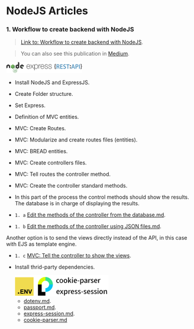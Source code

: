# NodeJS Articles

### 1. Workflow to create backend with NodeJS

> [Link to: Workflow to create backend with NodeJS](./1.%20Workflow%20to%20create%20backend%20with%20NodeJS.md).

> You can also see this publication in [Medium](https://jpdevm.medium.com/workflow-to-create-backend-with-nodejs-b2ec0efd78d0).

<img src="./Images_docs/1. Workflow to create backend with NodeJS/frameworks_logos.png" alt="frameworks_logos" style="zoom:20%;" />

- Install NodeJS and ExpressJS.

- Create Folder structure.

- Set Express.

- Definition of MVC entities.

- MVC: Create Routes.

- MVC: Modularize and create routes files (entities).

- MVC: BREAD entities.

- MVC: Create controllers files.

- MVC: Tell routes the controller method.

- MVC: Create the controller standard methods.

- In this part of the process the control methods should show the results. The database is in charge of displaying the results.

- `1. a` [Edit the methods of the controller from the database.md](./1.%20a.%20Edit%20the%20methods%20of%20the%20controller%20from%20the%20database.md).

- `1. b` [Edit the methods of the controller using JSON files.md](./1.%20b.%20Edit%20the%20methods%20of%20the%20controller%20using%20JSON%20files.md).

Another option is to send the views directly instead of the API, in this case with EJS as template engine.

- `1. c` [MVC: Tell the controller to show the views](./1.%20c.%20MVC%20Tell%20the%20controller%20to%20show%20the%20Views.md).

- Install thrid-party dependencies.

  <img src="Images_docs/1. Workflow to create backend with NodeJS/Thrid-party-dependencies-logos.png" alt="Thrid-party-dependencies-logos" style="zoom:25%;" />

  - [dotenv.md](./dotenv.md).
  - [passport.md](./passport.md).
  - [express-session.md](./express-session).
  - [cookie-parser.md](./cookie-parser.md)
